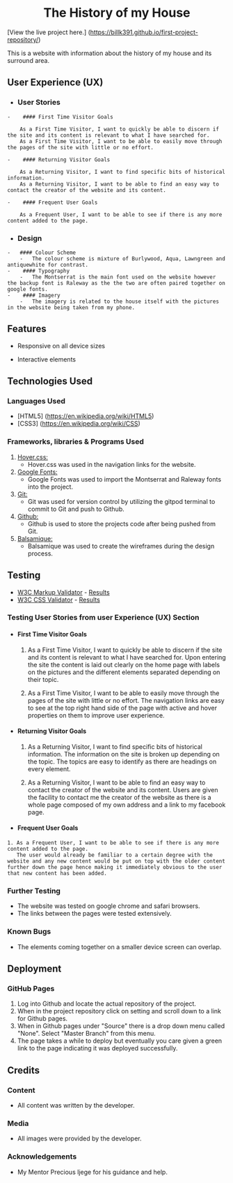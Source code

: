 <h1 align="center">The History of my House</h1>

[View the live project here.] (https://billk391.github.io/first-project-repository/)

This is a website with information about the history of my house and its surround area.

## User Experience (UX)

-    ### User Stories

    -    #### First Time Visitor Goals
    
        As a First Time Visitor, I want to quickly be able to discern if the site and its content is relevant to what I have searched for.
        As a First Time Visitor, I want to be able to easily move through the pages of the site with little or no effort.
    
    -    #### Returning Visitor Goals

        As a Returning Visitor, I want to find specific bits of historical information.
        As a Returning Visitor, I want to be able to find an easy way to contact the creator of the website and its content.

    -    #### Frequent User Goals

        As a Frequent User, I want to be able to see if there is any more content added to the page.

-    ### Design
    -   #### Colour Scheme
        -   The colour scheme is mixture of Burlywood, Aqua, Lawngreen and antiquewhite for contrast.
    -    #### Typography
        -   The Montserrat is the main font used on the website however the backup font is Raleway as the the two are often paired together on google fonts.
    -    #### Imagery
        -   The imagery is related to the house itself with the pictures in the website being taken from my phone.
    
## Features

-   Responsive on all device sizes

-   Interactive elements

## Technologies Used

### Languages Used

-   [HTML5] (https://en.wikipedia.org/wiki/HTML5)
-   [CSS3] (https://en.wikipedia.org/wiki/CSS)

### Frameworks, libraries & Programs Used

1. [Hover.css:](https://ianlunn.github.io/Hover/)
    - Hover.css was used in the navigation links for the website.
2. [Google Fonts:](https://fonts.google.com/)
    - Google Fonts was used to import the Montserrat and Raleway fonts into the project.
3. [Git:](https://git-scm.com/)
    - Git was used for version control by utilizing the gitpod terminal to commit to Git and push to Github.
4. [Github:](https://github.com/)
    - Github is used to store the projects code after being pushed from Git.
5. [Balsamique:](https://balsamiq.com/)
    - Balsamique was used to create the wireframes during the design process.

## Testing

-   [W3C Markup Validator](https://jigsaw.w3.org/css-validator/#validate_by_input) - [Results]()
-   [W3C CSS Validator](https://jigsaw.w3.org/css-validator/#validate_by_input) - [Results]()

### Testing User Stories from user Experience (UX) Section

-   #### First Time Visitor Goals

    1. As a First Time Visitor, I want to quickly be able to discern if the site and its content is relevant to what I have searched for.
        Upon entering the site the content is laid out clearly on the home page with labels on the pictures and the different elements separated depending on their topic.
    
    2. As a First Time Visitor, I want to be able to easily move through the pages of the site with little or no effort.
        The navigation links are easy to see at the top right hand side of the page with active and hover properties on them to improve user experience.

-   #### Returning Visitor Goals

    1. As a Returning Visitor, I want to find specific bits of historical information.
        The information on the site is broken up depending on the topic. The topics are easy to identify as there are headings on every element.
    
    2. As a Returning Visitor, I want to be able to find an easy way to contact the creator of the website and its content.
        Users are given the facility to contact me the creator of the website as there is a whole page composed of my own address and a link to my facebook page.
    
-    #### Frequent User Goals

    1. As a Frequent User, I want to be able to see if there is any more content added to the page.
       The user would already be familiar to a certain degree with the website and any new content would be put on top with the older content further down the page hence making it immediately obvious to the user that new content has been added.

### Further Testing

-   The website was tested on google chrome and safari browsers.
-   The links between the pages were tested extensively.

### Known Bugs

-   The elements coming together on a smaller device screen can overlap.

## Deployment

### GitHub Pages

1.  Log into Github and locate the actual repository of the project.
2.  When in the project repository click on setting and scroll down to a link for Github pages.
3.  When in Github pages under "Source" there is a drop down menu called "None". Select "Master Branch" from this menu.
4.  The page takes a while to deploy but eventually you care given a green link to the page indicating it was deployed    successfully.
        
## Credits

### Content

-   All content was written by the developer.

### Media

-   All images were provided by the developer.

### Acknowledgements

-   My Mentor Precious Ijege for his guidance and help.